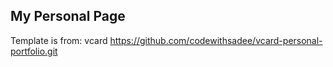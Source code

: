 ## My Personal Page

Template is from:
vcard https://github.com/codewithsadee/vcard-personal-portfolio.git


